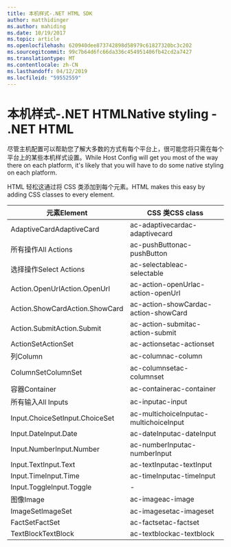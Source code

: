 ```yaml
---
title: 本机样式-.NET HTML SDK
author: matthidinger
ms.author: mahiding
ms.date: 10/19/2017
ms.topic: article
ms.openlocfilehash: 620940dee873742898d58979c61827320bc3c202
ms.sourcegitcommit: 99c7b64d6fc66da336c454951406fb42cd2a7427
ms.translationtype: MT
ms.contentlocale: zh-CN
ms.lasthandoff: 04/12/2019
ms.locfileid: "59552559"
---
```

# <a name="native-styling---net-html"></a><span data-ttu-id="3ef08-102">本机样式-.NET HTML</span><span class="sxs-lookup"><span data-stu-id="3ef08-102">Native styling - .NET HTML</span></span>

<span data-ttu-id="3ef08-103">尽管主机配置可以帮助您了解大多数的方式有每个平台上，很可能您将只需在每个平台上的某些本机样式设置。</span><span class="sxs-lookup"><span data-stu-id="3ef08-103">While Host Config will get you most of the way there on each platform, it's likely that you will have to do some native styling on each platform.</span></span> 

<span data-ttu-id="3ef08-104">HTML 轻松这通过将 CSS 类添加到每个元素。</span><span class="sxs-lookup"><span data-stu-id="3ef08-104">HTML makes this easy by adding CSS classes to every element.</span></span>

| <span data-ttu-id="3ef08-105">元素</span><span class="sxs-lookup"><span data-stu-id="3ef08-105">Element</span></span> | <span data-ttu-id="3ef08-106">CSS 类</span><span class="sxs-lookup"><span data-stu-id="3ef08-106">CSS class</span></span> |
|---|---|
| <span data-ttu-id="3ef08-107">AdaptiveCard</span><span class="sxs-lookup"><span data-stu-id="3ef08-107">AdaptiveCard</span></span> | <span data-ttu-id="3ef08-108">ac-adaptivecard</span><span class="sxs-lookup"><span data-stu-id="3ef08-108">ac-adaptivecard</span></span> |
| <span data-ttu-id="3ef08-109">所有操作</span><span class="sxs-lookup"><span data-stu-id="3ef08-109">All Actions</span></span> | <span data-ttu-id="3ef08-110">ac-pushButton</span><span class="sxs-lookup"><span data-stu-id="3ef08-110">ac-pushButton</span></span> | 
| <span data-ttu-id="3ef08-111">选择操作</span><span class="sxs-lookup"><span data-stu-id="3ef08-111">Select Actions</span></span> | <span data-ttu-id="3ef08-112">ac-selectable</span><span class="sxs-lookup"><span data-stu-id="3ef08-112">ac-selectable</span></span> |
| <span data-ttu-id="3ef08-113">Action.OpenUrl</span><span class="sxs-lookup"><span data-stu-id="3ef08-113">Action.OpenUrl</span></span>  | <span data-ttu-id="3ef08-114">ac-action-openUrl</span><span class="sxs-lookup"><span data-stu-id="3ef08-114">ac-action-openUrl</span></span> |
| <span data-ttu-id="3ef08-115">Action.ShowCard</span><span class="sxs-lookup"><span data-stu-id="3ef08-115">Action.ShowCard</span></span> | <span data-ttu-id="3ef08-116">ac-action-showCard</span><span class="sxs-lookup"><span data-stu-id="3ef08-116">ac-action-showCard</span></span> |
| <span data-ttu-id="3ef08-117">Action.Submit</span><span class="sxs-lookup"><span data-stu-id="3ef08-117">Action.Submit</span></span>  | <span data-ttu-id="3ef08-118">ac-action-submit</span><span class="sxs-lookup"><span data-stu-id="3ef08-118">ac-action-submit</span></span>  |
| <span data-ttu-id="3ef08-119">ActionSet</span><span class="sxs-lookup"><span data-stu-id="3ef08-119">ActionSet</span></span> | <span data-ttu-id="3ef08-120">ac-actionset</span><span class="sxs-lookup"><span data-stu-id="3ef08-120">ac-actionset</span></span> |
| <span data-ttu-id="3ef08-121">列</span><span class="sxs-lookup"><span data-stu-id="3ef08-121">Column</span></span> | <span data-ttu-id="3ef08-122">ac-column</span><span class="sxs-lookup"><span data-stu-id="3ef08-122">ac-column</span></span> |
| <span data-ttu-id="3ef08-123">ColumnSet</span><span class="sxs-lookup"><span data-stu-id="3ef08-123">ColumnSet</span></span> | <span data-ttu-id="3ef08-124">ac-columnset</span><span class="sxs-lookup"><span data-stu-id="3ef08-124">ac-columnset</span></span> |
| <span data-ttu-id="3ef08-125">容器</span><span class="sxs-lookup"><span data-stu-id="3ef08-125">Container</span></span> | <span data-ttu-id="3ef08-126">ac-container</span><span class="sxs-lookup"><span data-stu-id="3ef08-126">ac-container</span></span> |
| <span data-ttu-id="3ef08-127">所有输入</span><span class="sxs-lookup"><span data-stu-id="3ef08-127">All Inputs</span></span> | <span data-ttu-id="3ef08-128">ac-input</span><span class="sxs-lookup"><span data-stu-id="3ef08-128">ac-input</span></span> |
| <span data-ttu-id="3ef08-129">Input.ChoiceSet</span><span class="sxs-lookup"><span data-stu-id="3ef08-129">Input.ChoiceSet</span></span> | <span data-ttu-id="3ef08-130">ac-multichoiceInput</span><span class="sxs-lookup"><span data-stu-id="3ef08-130">ac-multichoiceInput</span></span>  |
| <span data-ttu-id="3ef08-131">Input.Date</span><span class="sxs-lookup"><span data-stu-id="3ef08-131">Input.Date</span></span> | <span data-ttu-id="3ef08-132">ac-dateInput</span><span class="sxs-lookup"><span data-stu-id="3ef08-132">ac-dateInput</span></span> |
| <span data-ttu-id="3ef08-133">Input.Number</span><span class="sxs-lookup"><span data-stu-id="3ef08-133">Input.Number</span></span> | <span data-ttu-id="3ef08-134">ac-numberInput</span><span class="sxs-lookup"><span data-stu-id="3ef08-134">ac-numberInput</span></span> |
| <span data-ttu-id="3ef08-135">Input.Text</span><span class="sxs-lookup"><span data-stu-id="3ef08-135">Input.Text</span></span> | <span data-ttu-id="3ef08-136">ac-textInput</span><span class="sxs-lookup"><span data-stu-id="3ef08-136">ac-textInput</span></span> |
| <span data-ttu-id="3ef08-137">Input.Time</span><span class="sxs-lookup"><span data-stu-id="3ef08-137">Input.Time</span></span> | <span data-ttu-id="3ef08-138">ac-timeInput</span><span class="sxs-lookup"><span data-stu-id="3ef08-138">ac-timeInput</span></span> |
| <span data-ttu-id="3ef08-139">Input.Toggle</span><span class="sxs-lookup"><span data-stu-id="3ef08-139">Input.Toggle</span></span>| - |
| <span data-ttu-id="3ef08-140">图像</span><span class="sxs-lookup"><span data-stu-id="3ef08-140">Image</span></span>  | <span data-ttu-id="3ef08-141">ac-image</span><span class="sxs-lookup"><span data-stu-id="3ef08-141">ac-image</span></span> |
| <span data-ttu-id="3ef08-142">ImageSet</span><span class="sxs-lookup"><span data-stu-id="3ef08-142">ImageSet</span></span>  | <span data-ttu-id="3ef08-143">ac-imageset</span><span class="sxs-lookup"><span data-stu-id="3ef08-143">ac-imageset</span></span> |
| <span data-ttu-id="3ef08-144">FactSet</span><span class="sxs-lookup"><span data-stu-id="3ef08-144">FactSet</span></span> | <span data-ttu-id="3ef08-145">ac-factset</span><span class="sxs-lookup"><span data-stu-id="3ef08-145">ac-factset</span></span> |
| <span data-ttu-id="3ef08-146">TextBlock</span><span class="sxs-lookup"><span data-stu-id="3ef08-146">TextBlock</span></span>  | <span data-ttu-id="3ef08-147">ac-textblock</span><span class="sxs-lookup"><span data-stu-id="3ef08-147">ac-textblock</span></span> |